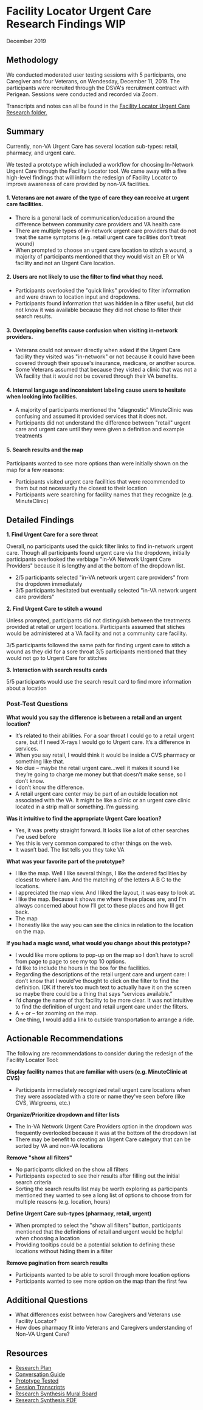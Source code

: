 # Facility Locator Urgent Care Research Findings WIP
December 2019

## Methodology
We conducted moderated user testing sessions with 5 participants, one Caregiver and four Veterans, on Wendesday, December 11, 2019. The participants were recruited through the DSVA's recruitment contract with Perigean. Sessions were conducted and recorded via Zoom.

Transcripts and notes can all be found in the [Facility Locator Urgent Care Research folder.](https://github.com/department-of-veterans-affairs/va.gov-team/tree/master/products/facilities/facility-locator/research/user-research/urgent-care)

## Summary
Currently, non-VA Urgent Care has several location sub-types: retail, pharmacy, and urgent care.  

We tested a prototype which included a workflow for choosing In-Network Urgent Care through the Facility Locator tool. We came away with a five high-level findings that will inform the redesign of Facility Locator to improve awareness of care provided by non-VA facilities.

#### 1. Veterans are not aware of the type of care they can receive at urgent care facilities.

- There is a general lack of communication/education around the difference between community care providers and VA health care
- There are multiple types of in-network urgent care providers that do not treat the same symptoms (e.g. retail urgent care facilities don't treat wound)
- When prompted to choose an urgent care location to stitch a wound, a majority of participants mentioned that they would visit an ER or VA facility and not an Urgent Care location. 

#### 2. Users are not likely to use the filter to find what they need.

- Participants overlooked the "quick links" provided to filter information and were drawn to location input and dropdowns.
- Participants found information that was hidden in a filter useful, but did not know it was available because they did not chose to filter their search results. 

#### 3. Overlapping benefits cause confusion when visiting in-network providers.

- Veterans could not answer directly when asked if the Urgent Care facility they visited was "in-network" or not because it could have been covered through their spouse's insurance, medicare, or another source.
- Some Veterans assumed that because they visted a clinic that was not a VA facility that it would not be covered through their VA benefits.

#### 4. Internal language and inconsistent labeling cause users to hesitate when looking into facilities.

- A majority of participants mentioned the "diagnostic" MinuteClinic was confusing and assumed it provided services that it does not.
- Participants did not understand the difference between "retail" urgent care and urgent care until they were given a definition and example treatments 

#### 5. Search results and the map
Participants wanted to see more options than were initially shown on the map for a few reasons:
- Participants visited urgent care facilities that were recommended to them but not necessarily the closest to their location
- Participants were searching for facility names that they recognize (e.g. MinuteClinic)

## Detailed Findings

**1. Find Urgent Care for a sore throat**

Overall, no participants used the quick filter links to find in-network urgent care. Though all participants found urgent care via the dropdown, initially participants overlooked the verbiage "in-VA Network Urgent Care Providers" because it is lengthy and at the bottom of the dropdown list.

- 2/5 participants selected "in-VA network urgent care providers" from the dropdown immediately
- 3/5 participants hesitated but eventually selected "in-VA network urgent care providers"

**2. Find Urgent Care to stitch a wound**

Unless prompted, participants did not distinguish between the treatments provided at retail or urgent locations. Participants assumed that stiches would be administered at a VA facility and not a community care facility.

3/5 participants followed the same path for finding urgent care to stitch a wound as they did for a sore throat
3/5 participants mentioned that they would not go to Urgent Care for stitches


**3. Interaction with search results cards**

5/5 participants would use the search result card to find more information about a location

### Post-Test Questions

**What would you say the difference is between a retail and an urgent location?**
- It’s related to their abilities. For a soar throat I could go to a retail urgent care, but if I need X-rays I would go to Urgent care. It’s a difference in services.
- When you say retail, I would think it would be inside a CVS pharmacy or something like that.
- No clue – maybe the retail urgent care…well it makes it sound like they’re going to charge me money but that doesn’t make sense, so I don’t know.
- I don’t know the difference.
- A retail urgent care center may be part of an outside location not associated with the VA. It might be like a clinic or an urgent care clinic located in a strip mall or something. I’m guessing.

**Was it intuitive to find the appropriate Urgent Care location?**
- Yes, it was pretty straight forward. It looks like a lot of other searches I’ve used before
- Yes this is very common compared to other things on the web.
- It wasn’t bad. The list tells you they take VA

**What was your favorite part of the prototype?**
- I like the map. Well I like several things, I like the ordered facilities by closest to where I am. And the matching of the letters A B C to the locations.
- I appreciated the map view. And I liked the layout, it was easy to look at.
- I like the map. Because it shows me where these places are, and I’m always concerned about how I’ll get to these places and how Ill get back.
- The map
- I honestly like the way you can see the clinics in relation to the location on the map.

**If you had a magic wand, what would you change about this prototype?**
- I would like more options to pop-up on the map so I don’t have to scroll from page to page to see my top 10 options.
- I’d like to include the hours in the box for the facilities.
- Regarding the descriptions of the retail urgent care and urgent care: I don’t know that I would’ve thought to click on the filter to find the definition. IDK if there’s too much text to actually have it on the screen so maybe there could be a thing that says “services available.”
- I’d change the name of that facility to be more clear. It was not intuitive to find the definition of urgent and retail urgent care under the filters.
- A + or – for zooming on the map.
- One thing, I would add a link to outside transportation to arrange a ride.

## Actionable Recommendations
The following are recommendations to consider during the redesign of the Facility Locator Tool:

**Display facility names that are familiar with users (e.g. MinuteClinic at CVS)** 
- Participants immediately recognized retail urgent care locations when they were associated with a store or name they've seen before (like CVS, Walgreens, etc.)

**Organize/Prioritize dropdown and filter lists**
- The In-VA Network Urgent Care Providers option in the dropdown was frequently overlooked because it was at the bottom of the dropdown list
- There may be benefit to creating an Urgent Care category that can be sorted by VA and non-VA locations

**Remove "show all filters"**
- No participants clicked on the show all filters 
- Participants expected to see their results after filling out the initial search criteria
- Sorting the search results list may be worth exploring as participants mentioned they wanted to see a long list of options to choose from for multiple reasons (e.g. location, hours)

**Define Urgent Care sub-types (pharmacy, retail, urgent)**
- When prompted to select the "show all filters" button, participants mentioned that the definitions of retail and urgent would be helpful when choosing a location
- Providing tooltips could be a potential solution to defining these locations without hiding them in a filter

**Remove pagination from search results**
- Participants wanted to be able to scroll through more location options
- Participants wanted to see more option on the map than the first few

## Additional Questions
- What differences exist between how Caregivers and Veterans use Facility Locator?
- How does pharmacy fit into Veterans and Caregivers understanding of Non-VA Urgent Care?

## Resources

- [Research Plan](https://github.com/department-of-veterans-affairs/va.gov-team/blob/master/products/facilities/facility-locator/research/user-research/urgent-care/research-plan.md)
- [Conversation Guide](https://github.com/department-of-veterans-affairs/va.gov-team/blob/master/products/facilities/facility-locator/research/user-research/urgent-care/discussion-guide.md)
- [Prototype Tested](https://vsateams.invisionapp.com/share/PWV7CIH4T8H)
- [Session Transcripts](https://github.com/department-of-veterans-affairs/va.gov-team/tree/master/products/facilities/facility-locator/research/user-research/urgent-care/participant-notes)
- [Research Synthesis Mural Board](https://app.mural.co/t/vsa8243/m/vsa8243/1576081239946/99dfee57b49c1162afc60bcf12ab99908acad348)
- [Research Synthesis PDF](https://github.com/department-of-veterans-affairs/va.gov-team/blob/master/products/facilities/facility-locator/research/user-research/urgent-care/facility-locator-urgent-care-mural-synthesis.pdf)

